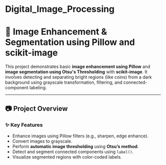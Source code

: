# Digital_Image_Processing

# 🧠 Image Enhancement & Segmentation using Pillow and scikit-image

This project demonstrates basic **image enhancement using Pillow** and **image segmentation using Otsu's Thresholding** with **scikit-image**. It involves detecting and separating bright regions (like coins) from a dark background using grayscale transformation, filtering, and connected-component labeling.

---

## 📷 Project Overview

### ✨ Key Features

- Enhance images using Pillow filters (e.g., sharpen, edge enhance).
- Convert images to grayscale.
- Perform **automatic image thresholding** using **Otsu’s method**.
- Detect and segment connected components using `label()`.
- Visualize segmented regions with color-coded labels.

